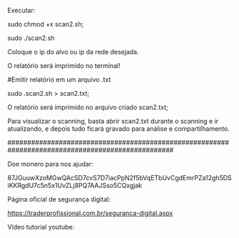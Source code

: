 Executar:

sudo chmod +x scan2.sh;

sudo ./scan2.sh


Coloque o ip do alvo ou ip da rede desejada.

O relatório será imprimido no terminal!


#Emitir relatório em um arquivo .txt

sudo .scan2.sh > scan2.txt;

O relatório será imprimido no arquivo criado scan2.txt;

Para visualizar o scanning, basta abrir scan2.txt durante o scanning e ir atualizando, e depois tudo ficará gravado para análise e compartilhamento.

##################################################################################################

Doe monero para nos ajudar: 

87JGuuwXzoMGwQAcSD7cvS7D7iacPpN2f5bVqETbUvCgdEmrPZa12gh5DSiKKRgdU7c5n5x1UvZLj8PQ7AAJSso5CQxgjak



Página oficial de segurança digital:

https://traderprofissional.com.br/seguranca-digital.aspx

Vídeo tutorial youtube:


